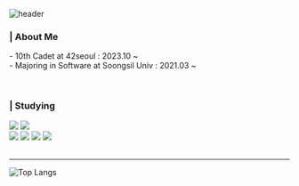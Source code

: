
<!--
**Chaerrrish/Chaerrrish** is a ✨ _special_ ✨ repository because its `README.md` (this file) appears on your GitHub profile.

Here are some ideas to get you started:

- 🔭 I’m currently working on ...
- 🌱 I’m currently learning ...
- 👯 I’m looking to collaborate on ...
- 🤔 I’m looking for help with ...
- 💬 Ask me about ...
- 📫 How to reach me: ...
- 😄 Pronouns: ...
- ⚡ Fun fact: ...
-->

![header](https://capsule-render.vercel.app/api?type=waving&color=F08080&height=160&section=header&text=Chaerin%20oh's%20github!&fontSize=50&fontColor=FFFFF7&fontAlign=30&fontAlignY=35)
  ### | About Me
  <p>
    - 10th Cadet at 42seoul : 2023.10 ~
    <br/>
    - Majoring in Software at Soongsil Univ : 2021.03 ~
  </p>
<br/>

  ### | Studying
  <div>
    <img src="https://img.shields.io/badge/C-A8B9CC?style=for-the-badge&logo=C&logoColor=white">
    <img src="https://img.shields.io/badge/Python-3776AB?style=for-the-badge&logo=Python&logoColor=white">
    <br />
    <img src="https://img.shields.io/badge/HTML5-E34F26?style=for-the-badge&logo=HTML5&logoColor=white">
    <img src="https://img.shields.io/badge/CSS-1572B6?style=for-the-badge&logo=CSS3&logoColor=white">
    <img src="https://img.shields.io/badge/javascript-F7DF1E?style=for-the-badge&logo=javascript&logoColor=black" />
    <img src="https://img.shields.io/badge/React-61DAFB?style=for-the-badge&logo=React&logoColor=white">
  </div>
<br/>
<hr/>

![Top Langs](https://github-readme-stats.vercel.app/api/top-langs/?username=Chaerrrish&size_weight=0.5&count_weight=0.5)

